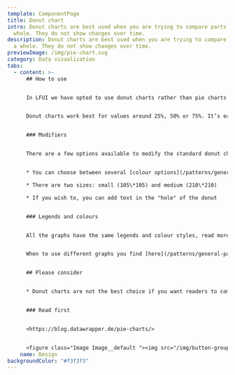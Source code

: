 ```yaml
---
template: ComponentPage
title: Donut chart
intro: Donut charts are best used when you are trying to compare parts of a
  whole. They do not show changes over time.
description: Donut charts are best used when you are trying to compare parts of
  a whole. They do not show changes over time.
previewImage: /img/pie-chart.svg
category: Data visualization
tabs:
  - content: >-
      ## How to use


      In LFUI we have opted to use donut charts rather than pie charts - the difference between the two are solely aesthetic. Donut charts show the proportional size of different values (like [distribution bars](distribution-bar)) and work best if you have three to six values.


      Donut charts work best for values around 25%, 50% or 75%. It’s easier for readers to spot these percentages in a pie chart than in a stacked bar or column chart.


      ### Modifiers


      There are a few options available to modify the standard donut chart:


      * You can choose between several [colour options](/patterns/general-patterns/graphs-and-when-to-use-them#color) for your chart

      * There are two sizes: small (105\*105) and medium (210\*210)

      * If you wish to, you can add text in the "hole" of the donut


      ### Legends and colours


      All the graphs have the same legends and colour styles, read more [here](/patterns/general-patterns/graphs-and-when-to-use-them#the-different-parts).


      When to use different graphs you find [here](/patterns/general-patterns/graphs-and-when-to-use-them#type-of-graph).


      ## Please consider


      * Donut charts are not the best choice if you want readers to compare the size of shares with similar sizes


      ### Read first


      <https://blog.datawrapper.de/pie-charts/>


      <figure class="Image Image__default "><img src="/img/button-group-yes-and-no.jpg" srcset="/img/button-group-yes-and-no.jpg 2x" alt="test"><figcaption><div class="Image__caption"></div></figcaption></figure>
    name: Design
backgroundColor: "#f3f3f3"
---
```

